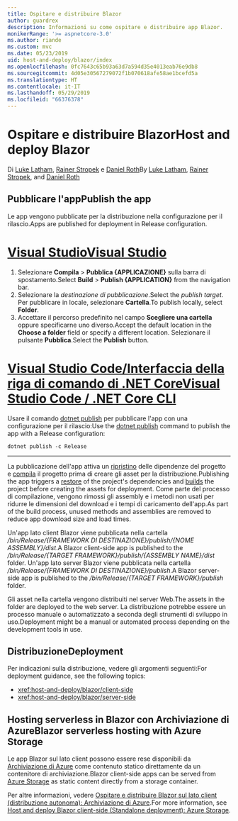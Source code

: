 ```yaml
---
title: Ospitare e distribuire Blazor
author: guardrex
description: Informazioni su come ospitare e distribuire app Blazor.
monikerRange: '>= aspnetcore-3.0'
ms.author: riande
ms.custom: mvc
ms.date: 05/23/2019
uid: host-and-deploy/blazor/index
ms.openlocfilehash: 0fc7643c65b93a63d7a594d35e4013eab76e9db8
ms.sourcegitcommit: 4d05e30567279072f1b070618afe58ae1bcefd5a
ms.translationtype: HT
ms.contentlocale: it-IT
ms.lasthandoff: 05/29/2019
ms.locfileid: "66376378"
---
```

# <a name="host-and-deploy-blazor"></a><span data-ttu-id="46f6c-103">Ospitare e distribuire Blazor</span><span class="sxs-lookup"><span data-stu-id="46f6c-103">Host and deploy Blazor</span></span>

<span data-ttu-id="46f6c-104">Di [Luke Latham](https://github.com/guardrex), [Rainer Stropek](https://www.timecockpit.com) e [Daniel Roth](https://github.com/danroth27)</span><span class="sxs-lookup"><span data-stu-id="46f6c-104">By [Luke Latham](https://github.com/guardrex), [Rainer Stropek](https://www.timecockpit.com), and [Daniel Roth](https://github.com/danroth27)</span></span>

## <a name="publish-the-app"></a><span data-ttu-id="46f6c-105">Pubblicare l'app</span><span class="sxs-lookup"><span data-stu-id="46f6c-105">Publish the app</span></span>

<span data-ttu-id="46f6c-106">Le app vengono pubblicate per la distribuzione nella configurazione per il rilascio.</span><span class="sxs-lookup"><span data-stu-id="46f6c-106">Apps are published for deployment in Release configuration.</span></span>

# <a name="visual-studiotabvisual-studio"></a>[<span data-ttu-id="46f6c-107">Visual Studio</span><span class="sxs-lookup"><span data-stu-id="46f6c-107">Visual Studio</span></span>](#tab/visual-studio)

1. <span data-ttu-id="46f6c-108">Selezionare **Compila** > **Pubblica {APPLICAZIONE}** sulla barra di spostamento.</span><span class="sxs-lookup"><span data-stu-id="46f6c-108">Select **Build** > **Publish {APPLICATION}** from the navigation bar.</span></span>
1. <span data-ttu-id="46f6c-109">Selezionare la *destinazione di pubblicazione*.</span><span class="sxs-lookup"><span data-stu-id="46f6c-109">Select the *publish target*.</span></span> <span data-ttu-id="46f6c-110">Per pubblicare in locale, selezionare **Cartella**.</span><span class="sxs-lookup"><span data-stu-id="46f6c-110">To publish locally, select **Folder**.</span></span>
1. <span data-ttu-id="46f6c-111">Accettare il percorso predefinito nel campo **Scegliere una cartella** oppure specificarne uno diverso.</span><span class="sxs-lookup"><span data-stu-id="46f6c-111">Accept the default location in the **Choose a folder** field or specify a different location.</span></span> <span data-ttu-id="46f6c-112">Selezionare il pulsante **Pubblica**.</span><span class="sxs-lookup"><span data-stu-id="46f6c-112">Select the **Publish** button.</span></span>

# <a name="visual-studio-code--net-core-clitabvisual-studio-codenetcore-cli"></a>[<span data-ttu-id="46f6c-113">Visual Studio Code/Interfaccia della riga di comando di .NET Core</span><span class="sxs-lookup"><span data-stu-id="46f6c-113">Visual Studio Code / .NET Core CLI</span></span>](#tab/visual-studio-code+netcore-cli)

<span data-ttu-id="46f6c-114">Usare il comando [dotnet publish](/dotnet/core/tools/dotnet-publish) per pubblicare l'app con una configurazione per il rilascio:</span><span class="sxs-lookup"><span data-stu-id="46f6c-114">Use the [dotnet publish](/dotnet/core/tools/dotnet-publish) command to publish the app with a Release configuration:</span></span>

```console
dotnet publish -c Release
```

---

<span data-ttu-id="46f6c-115">La pubblicazione dell'app attiva un [ripristino](/dotnet/core/tools/dotnet-restore) delle dipendenze del progetto e [compila](/dotnet/core/tools/dotnet-build) il progetto prima di creare gli asset per la distribuzione.</span><span class="sxs-lookup"><span data-stu-id="46f6c-115">Publishing the app triggers a [restore](/dotnet/core/tools/dotnet-restore) of the project's dependencies and [builds](/dotnet/core/tools/dotnet-build) the project before creating the assets for deployment.</span></span> <span data-ttu-id="46f6c-116">Come parte del processo di compilazione, vengono rimossi gli assembly e i metodi non usati per ridurre le dimensioni del download e i tempi di caricamento dell'app.</span><span class="sxs-lookup"><span data-stu-id="46f6c-116">As part of the build process, unused methods and assemblies are removed to reduce app download size and load times.</span></span>

<span data-ttu-id="46f6c-117">Un'app lato client Blazor viene pubblicata nella cartella */bin/Release/{FRAMEWORK DI DESTINAZIONE}/publish/{NOME ASSEMBLY}/dist*.</span><span class="sxs-lookup"><span data-stu-id="46f6c-117">A Blazor client-side app is published to the */bin/Release/{TARGET FRAMEWORK}/publish/{ASSEMBLY NAME}/dist* folder.</span></span> <span data-ttu-id="46f6c-118">Un'app lato server Blazor viene pubblicata nella cartella */bin/Release/{FRAMEWORK DI DESTINAZIONE}/publish*.</span><span class="sxs-lookup"><span data-stu-id="46f6c-118">A Blazor server-side app is published to the */bin/Release/{TARGET FRAMEWORK}/publish* folder.</span></span>

<span data-ttu-id="46f6c-119">Gli asset nella cartella vengono distribuiti nel server Web.</span><span class="sxs-lookup"><span data-stu-id="46f6c-119">The assets in the folder are deployed to the web server.</span></span> <span data-ttu-id="46f6c-120">La distribuzione potrebbe essere un processo manuale o automatizzato a seconda degli strumenti di sviluppo in uso.</span><span class="sxs-lookup"><span data-stu-id="46f6c-120">Deployment might be a manual or automated process depending on the development tools in use.</span></span>

## <a name="deployment"></a><span data-ttu-id="46f6c-121">Distribuzione</span><span class="sxs-lookup"><span data-stu-id="46f6c-121">Deployment</span></span>

<span data-ttu-id="46f6c-122">Per indicazioni sulla distribuzione, vedere gli argomenti seguenti:</span><span class="sxs-lookup"><span data-stu-id="46f6c-122">For deployment guidance, see the following topics:</span></span>

* <xref:host-and-deploy/blazor/client-side>
* <xref:host-and-deploy/blazor/server-side>

## <a name="blazor-serverless-hosting-with-azure-storage"></a><span data-ttu-id="46f6c-123">Hosting serverless in Blazor con Archiviazione di Azure</span><span class="sxs-lookup"><span data-stu-id="46f6c-123">Blazor serverless hosting with Azure Storage</span></span>

<span data-ttu-id="46f6c-124">Le app Blazor sul lato client possono essere rese disponibili da [Archiviazione di Azure](https://azure.microsoft.com/services/storage/) come contenuto statico direttamente da un contenitore di archiviazione.</span><span class="sxs-lookup"><span data-stu-id="46f6c-124">Blazor client-side apps can be served from [Azure Storage](https://azure.microsoft.com/services/storage/) as static content directly from a storage container.</span></span>

<span data-ttu-id="46f6c-125">Per altre informazioni, vedere [Ospitare e distribuire Blazor sul lato client (distribuzione autonoma): Archiviazione di Azure](xref:host-and-deploy/blazor/client-side#azure-storage).</span><span class="sxs-lookup"><span data-stu-id="46f6c-125">For more information, see [Host and deploy Blazor client-side (Standalone deployment): Azure Storage](xref:host-and-deploy/blazor/client-side#azure-storage).</span></span>
